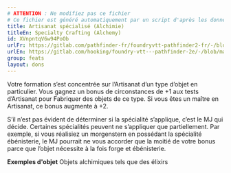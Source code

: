 ```yaml
---
# ATTENTION : Ne modifiez pas ce fichier
# Ce fichier est généré automatiquement par un script d'après les données du module Foundry VTT officiel et de sa traduction
title: Artisanat spécialisé (Alchimie)
titleEn: Specialty Crafting (Alchemy)
id: XVnpntqV6w94PoOb
urlFr: https://gitlab.com/pathfinder-fr/foundryvtt-pathfinder2-fr/-/blob/master/data/feats/XVnpntqV6w94PoOb.htm
urlEn: https://gitlab.com/hooking/foundry-vtt---pathfinder-2e/-/blob/master/packs/data/feats.db/specialty-crafting-alchemy.json
group: feats
layout: dons
---
```

Votre formation s’est concentrée sur l’Artisanat d’un type d’objet en particulier. Vous gagnez un bonus de circonstances de +1 aux tests d’Artisanat pour Fabriquer des objets de ce type. Si vous êtes un maître en Artisanat, ce bonus augmente à +2.

S’il n’est pas évident de déterminer si la spécialité s’applique, c’est le MJ qui décide. Certaines spécialités peuvent ne s’appliquer que partiellement. Par exemple, si vous réalisiez un morgenstern en possédant la spécialité ébénisterie, le MJ pourrait ne vous accorder que la moitié de votre bonus parce que l’objet nécessite à la fois forge et ébénisterie.

**Exemples d'objet** Objets alchimiques tels que des élixirs


